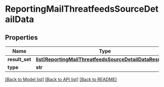 # ReportingMailThreatfeedsSourceDetailData

## Properties
Name | Type | Description | Notes
------------ | ------------- | ------------- | -------------
**result_set** | [**list[ReportingMailThreatfeedsSourceDetailDataResultSet]**](ReportingMailThreatfeedsSourceDetailDataResultSet.md) |  | [optional] 
**type** | **str** |  | [optional] 

[[Back to Model list]](../README.md#documentation-for-models) [[Back to API list]](../README.md#documentation-for-api-endpoints) [[Back to README]](../README.md)

